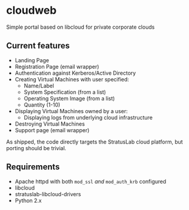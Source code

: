 cloudweb
========

Simple portal based on libcloud for private corporate clouds

Current features
----------------
* Landing Page
* Registration Page (email wrapper)
* Authentication against Kerberos/Active Directory
* Creating Virtual Machines with user specified:
    * Name/Label
    * System Specification (from a list)
    * Operating System Image (from a list)
    * Quantity (1-10)
* Displaying Virtual Machines owned by a user:
    * Displaying logs from underlying cloud infrastructure
* Destroying Virtual Machines
* Support page (email wrapper)

As shipped, the code directly targets the StratusLab cloud platform, but porting should be trivial.

Requirements
------------
* Apache httpd with both `mod_ssl` *and* `mod_auth_krb` configured
* libcloud
* stratuslab-libcloud-drivers
* Python 2.x
